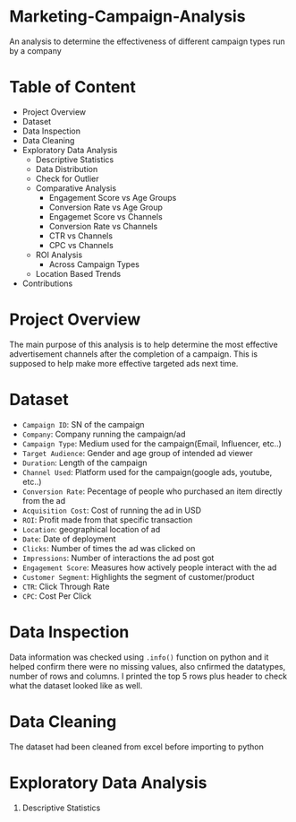 # Marketing-Campaign-Analysis
An analysis to determine the effectiveness of different campaign types run by a company
# Table of Content
- Project Overview
- Dataset
- Data Inspection
- Data Cleaning
- Exploratory Data Analysis
  - Descriptive Statistics
  - Data Distribution
  - Check for Outlier
  - Comparative Analysis
    - Engagement Score vs Age Groups
    - Conversion Rate vs Age Group
    - Engagemet Score vs Channels
    - Conversion Rate vs Channels
    - CTR vs Channels
    - CPC vs Channels
  - ROI Analysis
    - Across Campaign Types
  - Location Based Trends
- Contributions

# Project Overview
The main purpose of this analysis is to help determine the most effective advertisement channels after the completion of a campaign. This is supposed to help make more effective targeted ads next time.

# Dataset
- `Campaign ID`: SN of the campaign
- `Company`: Company running the campaign/ad
- `Campaign Type`: Medium used for the campaign(Email, Influencer, etc..)
- `Target Audience`: Gender and age group of intended ad viewer
- `Duration`: Length of the campaign
- `Channel Used`: Platform used for the campaign(google ads, youtube, etc..)
- `Conversion Rate`: Pecentage of people who purchased an item directly from the ad
- `Acquisition Cost`: Cost of running the ad in USD
- `ROI`: Profit made from that specific transaction
- `Location`: geographical location of ad
- `Date`: Date of deployment
- `Clicks`: Number of times the ad was clicked on
- `Impressions`: Number of interactions the ad post got
- `Engagement Score`: Measures how actively people interact with the ad
- `Customer Segment`: Highlights the segment of customer/product
- `CTR`: Click Through Rate
- `CPC`: Cost Per Click

# Data Inspection
Data information was checked using `.info()` function on python and it helped confirm there were no missing values, also cnfirmed the datatypes, number of rows and columns.
I printed the top 5 rows plus header to check what the dataset looked like as well.
# Data Cleaning
The dataset had been cleaned from excel before importing to python
# Exploratory Data Analysis
1. Descriptive Statistics

  
